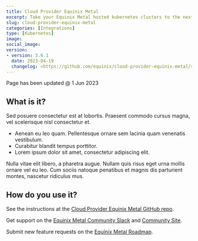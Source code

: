 ```yaml
---
title: Cloud Provider Equinix Metal
excerpt: Take your Equinix Metal hosted kubernetes clusters to the next level with the redundancy and load balancing you can only get via Cloud Provider Equinix Metal.
slug: cloud-provider-equinix-metal
categories: [Integrations]
type: [Kubernetes]
image: 
social_image: 
version:
- version: 3.6.1
  date: 2023-04-19
  changelog: <https://github.com/equinix/cloud-provider-equinix-metal/releases/tag/v3.6.1>
---
```


Page has been updated @ 1 Jun 2023

## What is it?

Sed posuere consectetur est at lobortis. Praesent commodo cursus magna, vel scelerisque nisl consectetur et.

- Aenean eu leo quam. Pellentesque ornare sem lacinia quam venenatis vestibulum.
- Curabitur blandit tempus porttitor.
- Lorem ipsum dolor sit amet, consectetur adipiscing elit.

Nulla vitae elit libero, a pharetra augue. Nullam quis risus eget urna mollis ornare vel eu leo. Cum sociis natoque penatibus et magnis dis parturient montes, nascetur ridiculus mus.

## How do you use it?

See the instructions at the [Cloud Provider Equinix Metal GitHub repo](https://github.com/equinix/cloud-provider-equinix-metal).

Get support on the [Equinix Metal Community Slack](https://slack.equinixmetal.com/) and [Community Site](https://community.equinix.com/).

Submit new feature requests on the [Equinix Metal Roadmap](https://feedback.equinixmetal.com).
